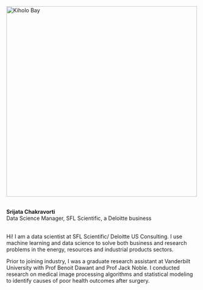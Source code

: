 <!--<img src="https://user-images.githubusercontent.com/54953444/114804579-2271ae80-9d67-11eb-9f3b-fcfc04664aee.png" width=200 align=left> -->
<!--![Kiholo Bay]("/docs/assets/img/IMG_0480.png" width=200)-->
<img src="/docs/assets/img/IMG_0480.png" alt="Kiholo Bay" width=500 align=center>


<br><b>Srijata Chakravorti</b>
<br>Data Science Manager, SFL Scientific, a Deloitte business

<br> Hi! I am a data scientist at SFL Scientific/ Deloitte US Consulting. I use machine learning and data science to solve both business and research problems in the energy, resources and industrial products sectors.

Prior to joining industry, I was a graduate research assistant at Vanderbilt University with Prof Benoit Dawant and Prof Jack Noble. I conducted research on medical image processing algorithms and statistical modeling to identify causes of poor health outcomes after surgery.
